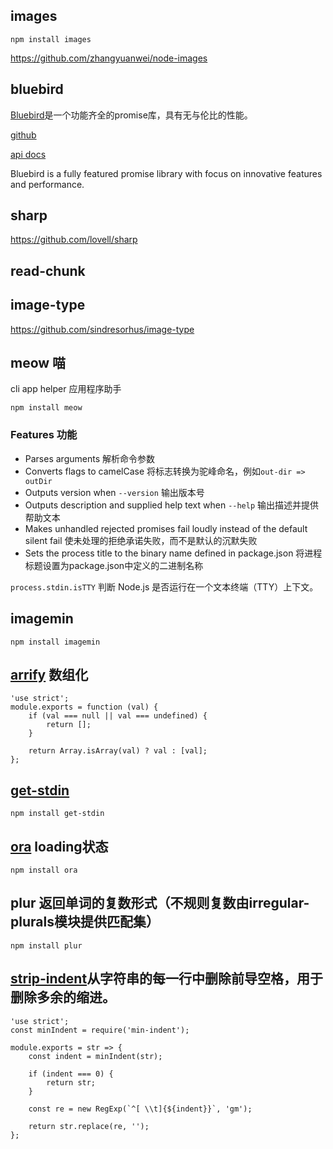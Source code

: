 ## images

`npm install images`

https://github.com/zhangyuanwei/node-images

##  bluebird

[Bluebird](http://bluebirdjs.com)是一个功能齐全的promise库，具有无与伦比的性能。 

[github](https://github.com/petkaantonov/bluebird)

[api docs](http://bluebirdjs.com/docs/api-reference.html)

Bluebird is a fully featured promise library with focus on innovative features and performance.

## sharp

https://github.com/lovell/sharp

## read-chunk

## image-type

https://github.com/sindresorhus/image-type

## meow 喵

cli app helper 应用程序助手

`npm install meow`

### Features 功能

- Parses arguments 解析命令参数
- Converts flags to camelCase 将标志转换为驼峰命名，例如`out-dir => outDir`
- Outputs version when `--version` 输出版本号
- Outputs description and supplied help text when `--help` 输出描述并提供帮助文本
- Makes unhandled rejected promises fail loudly instead of the default silent fail 使未处理的拒绝承诺失败，而不是默认的沉默失败
- Sets the process title to the binary name defined in package.json 将进程标题设置为package.json中定义的二进制名称

`process.stdin.isTTY`  判断 Node.js 是否运行在一个文本终端（TTY）上下文。

## imagemin

`npm install imagemin`

## [arrify](https://github.com/sindresorhus/arrify) 数组化

```
'use strict';
module.exports = function (val) {
    if (val === null || val === undefined) {
        return [];
    }

    return Array.isArray(val) ? val : [val];
};
```

## [get-stdin](https://github.com/sindresorhus/get-stdin)

`npm install get-stdin`

## [ora](https://github.com/sindresorhus/ora) loading状态

`npm install ora`

## plur 返回单词的复数形式（不规则复数由irregular-plurals模块提供匹配集）

`npm install plur`

## [strip-indent](https://github.com/sindresorhus/strip-indent)从字符串的每一行中删除前导空格，用于删除多余的缩进。

```
'use strict';
const minIndent = require('min-indent');

module.exports = str => {
    const indent = minIndent(str);

    if (indent === 0) {
        return str;
    }

    const re = new RegExp(`^[ \\t]{${indent}}`, 'gm');

    return str.replace(re, '');
};
```




